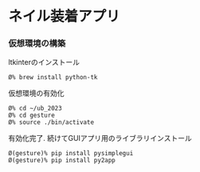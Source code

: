 # ネイル装着アプリ
### 仮想環境の構築

ltkinterのインストール
```
Ø% brew install python-tk

```

仮想環境の有効化
```
Ø% cd ~/ub_2023
Ø% cd gesture
Ø% source ./bin/activate
```

有効化完了.
続けてGUIアプリ用のライブラリインストール 
```
Ø(gesture)% pip install pysimplegui
Ø(gesture)% pip install py2app
```
